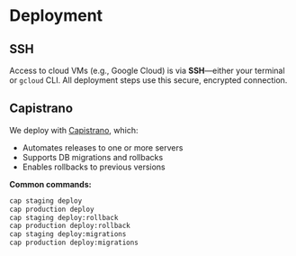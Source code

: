 # Deployment

## SSH
Access to cloud VMs (e.g., Google Cloud) is via **SSH**—either your terminal or `gcloud` CLI. All deployment steps use this secure, encrypted connection.

## Capistrano
We deploy with [Capistrano](https://en.wikipedia.org/wiki/Capistrano), which:
- Automates releases to one or more servers
- Supports DB migrations and rollbacks
- Enables rollbacks to previous versions

**Common commands:**
```bash
cap staging deploy
cap production deploy
cap staging deploy:rollback
cap production deploy:rollback
cap staging deploy:migrations
cap production deploy:migrations
```